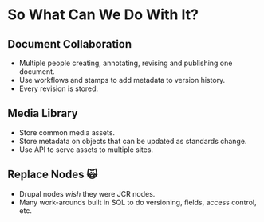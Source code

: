 # So What Can We Do With It?


## Document Collaboration

- Multiple people creating, annotating, revising and publishing one document.
- Use workflows and stamps to add metadata to version history.
- Every revision is stored.


## Media Library

- Store common media assets.
- Store metadata on objects that can be updated as standards change.
- Use API to serve assets to multiple sites.


## Replace Nodes 🙀

- Drupal nodes _wish_ they were JCR nodes.
- Many work-arounds built in SQL to do versioning, fields, access control, etc.
